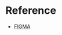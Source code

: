 # Reference

- [FIGMA](https://www.figma.com/file/lAB1TyoEeUt1OGfPynQuNf/HeritagePlus?type=design&node-id=0%3A1&mode=design&t=NMEtUhNzoRiQzcgg-1)
